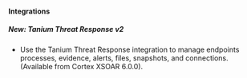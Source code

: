 
#### Integrations
##### New: Tanium Threat Response v2
- Use the Tanium Threat Response integration to manage endpoints processes, evidence, alerts, files, snapshots, and connections. (Available from Cortex XSOAR 6.0.0).
